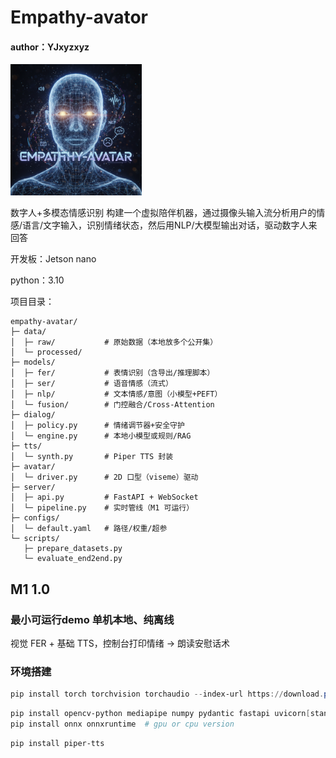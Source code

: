 # Empathy-avator

#### author：YJxyzxyz

<img src="https://github.com/YJxyzxyz/Empathy-avator/blob/master/Empathy-avator.png" width="210px">

数字人+多模态情感识别 构建一个虚拟陪伴机器，通过摄像头输入流分析用户的情感/语言/文字输入，识别情绪状态，然后用NLP/大模型输出对话，驱动数字人来回答

开发板：Jetson nano

python：3.10

项目目录：

```
empathy-avatar/
├─ data/
│  ├─ raw/           # 原始数据（本地放多个公开集）
│  └─ processed/
├─ models/
│  ├─ fer/           # 表情识别（含导出/推理脚本）
│  ├─ ser/           # 语音情感（流式）
│  ├─ nlp/           # 文本情感/意图（小模型+PEFT）
│  └─ fusion/        # 门控融合/Cross-Attention
├─ dialog/
│  ├─ policy.py      # 情绪调节器+安全守护
│  └─ engine.py      # 本地小模型或规则/RAG
├─ tts/
│  └─ synth.py       # Piper TTS 封装
├─ avatar/
│  └─ driver.py      # 2D 口型（viseme）驱动
├─ server/
│  ├─ api.py         # FastAPI + WebSocket
│  └─ pipeline.py    # 实时管线（M1 可运行）
├─ configs/
│  └─ default.yaml   # 路径/权重/超参
└─ scripts/
   ├─ prepare_datasets.py
   └─ evaluate_end2end.py
```

## M1 1.0 

### 最小可运行demo 单机本地、纯离线

视觉 FER + 基础 TTS，控制台打印情绪 → 朗读安慰话术

### 环境搭建

```powershell
pip install torch torchvision torchaudio --index-url https://download.pytorch.org/whl/cu12.x
```

```powershell
pip install opencv-python mediapipe numpy pydantic fastapi uvicorn[standard] websockets pyannote.audio librosa sounddevice webrtcvad
pip install onnx onnxruntime  # gpu or cpu version
```

```powershell
pip install piper-tts
```

